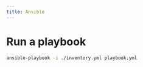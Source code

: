 ```yaml
---
title: Ansible
---
```


# Run a playbook

```bash
ansible-playbook -i ./inventory.yml playbook.yml
```
